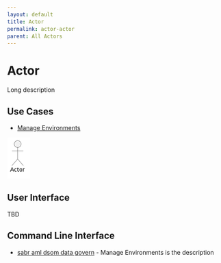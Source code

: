 ```yaml
---
layout: default
title: Actor
permalink: actor-actor
parent: All Actors
---
```

# Actor

Long description



## Use Cases

* [Manage Environments](usecase-ManageEnvironments)


![Use Case Diagram](./UseCase.png)

## User Interface
TBD

## Command Line Interface
* [ sabr aml dsom data govern](action--sabr-aml-dsom-data-govern) - Manage Environments is the description
